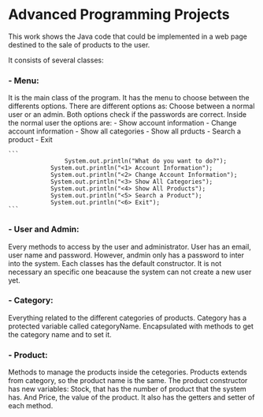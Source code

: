 # Advanced Programming Projects

This work shows the Java code that could be implemented in a web page destined to the sale of products to the user.

It consists of several classes:
### - Menu:
  It is the main class of the program. It has the menu to choose between the differents options.
  There are different options as:
  Choose between a normal user or an admin. Both options check if the passwords are correct. Inside the normal user the options are:
    - Show account information
    - Change account information
    - Show all categories
    - Show all prducts
    - Search a product
    - Exit
    
    ```
    				System.out.println("What do you want to do?");
				System.out.println("<1> Account Information");
				System.out.println("<2> Change Account Information");
				System.out.println("<3> Show All Categories");
				System.out.println("<4> Show All Products");
				System.out.println("<5> Search a Product");
				System.out.println("<6> Exit");
    ```
    
    
### - User and Admin:
  Every methods to access by the user and administrator.
  User has an email, user name and password. However, andmin only has a password to inter into the system.
  Each classes has the default constructor. It is not necessary an specific one beacause the system can not create a new user yet.
### - Category:
  Everything related to the different categories of products.
  Category has a protected variable called categoryName. Encapsulated with methods to get the category name and to set it.
### - Product:
  Methods to manage the products inside the cetegories.
  Products extends from category, so the product name is the same.
  The product constructor has new variables: Stock, that has the number of product that the system has. And Price, the value of the product.
  It also has the getters and setter of each method.
